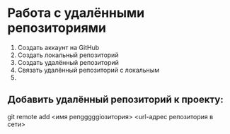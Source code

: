 ﻿# Работа с удалёнными репозиториями
1. Создать аккаунт на GitHub
2. Создать локальный репозиторий 
3. Создать удалённый репозиторий
4. Связать удалённый репозиторий с локальным
5. 
Добавить удалённый репозиторий к проекту:
---
git remote add <имя репgggggiозитория> <url-адрес репозитория в сети>